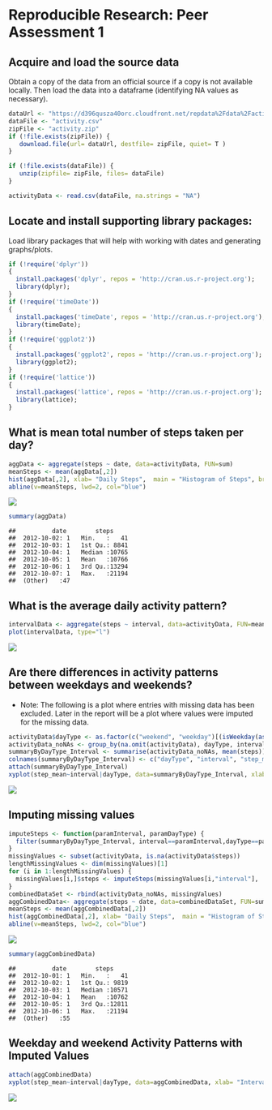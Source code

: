 # Reproducible Research: Peer Assessment 1


## Acquire and load the source data

Obtain a copy of the data from an official source if a copy is not available locally.  Then load the data into a dataframe (identifying NA values as necessary).



```r
dataUrl <- "https://d396qusza40orc.cloudfront.net/repdata%2Fdata%2Factivity.zip"
dataFile <- "activity.csv"
zipFile <- "activity.zip"
if (!file.exists(zipFile)) { 
   download.file(url= dataUrl, destfile= zipFile, quiet= T ) 
}

if (!file.exists(dataFile)) { 
   unzip(zipfile= zipFile, files= dataFile) 
} 

activityData <- read.csv(dataFile, na.strings = "NA")
```

## Locate and install supporting library packages:

Load library packages that will help with working with dates and generating graphs/plots.


```r
if (!require('dplyr')) 
{
  install.packages('dplyr', repos = 'http://cran.us.r-project.org');
  library(dplyr);
}
if (!require('timeDate')) 
{
  install.packages('timeDate', repos = 'http://cran.us.r-project.org');
  library(timeDate);
}
if (!require('ggplot2')) 
{
  install.packages('ggplot2', repos = 'http://cran.us.r-project.org');
  library(ggplot2);
}
if (!require('lattice')) 
{
  install.packages('lattice', repos = 'http://cran.us.r-project.org');
  library(lattice);
}
```

## What is mean total number of steps taken per day?


```r
aggData <- aggregate(steps ~ date, data=activityData, FUN=sum)
meanSteps <- mean(aggData[,2])
hist(aggData[,2], xlab= "Daily Steps",  main = "Histogram of Steps", breaks=14, col="red")
abline(v=meanSteps, lwd=2, col="blue")
```

![](PA1_template_files/figure-html/unnamed-chunk-3-1.png) 

```r
summary(aggData)
```

```
##          date        steps      
##  2012-10-02: 1   Min.   :   41  
##  2012-10-03: 1   1st Qu.: 8841  
##  2012-10-04: 1   Median :10765  
##  2012-10-05: 1   Mean   :10766  
##  2012-10-06: 1   3rd Qu.:13294  
##  2012-10-07: 1   Max.   :21194  
##  (Other)   :47
```

## What is the average daily activity pattern?


```r
intervalData <- aggregate(steps ~ interval, data=activityData, FUN=mean)
plot(intervalData, type="l")
```

![](PA1_template_files/figure-html/unnamed-chunk-4-1.png) 

## Are there differences in activity patterns between weekdays and weekends?

* Note: The following is a plot where entries with missing data has been excluded.  Later in the report will be a plot where values were imputed for the missing data.


```r
activityData$dayType <- as.factor(c("weekend", "weekday")[(isWeekday(as.Date(activityData$date)))+1L])
activityData_noNAs <- group_by(na.omit(activityData), dayType, interval)
summaryByDayType_Interval <- summarise(activityData_noNAs, mean(steps))
colnames(summaryByDayType_Interval) <- c("dayType", "interval", "step_mean")
attach(summaryByDayType_Interval)
xyplot(step_mean~interval|dayType, data=summaryByDayType_Interval, xlab= "Interval", ylab= "Number of steps", main= "Comparison of Weekday vs Weekend Activity (no Imputed data)", type="l", layout=c(1,2))
```

![](PA1_template_files/figure-html/unnamed-chunk-5-1.png) 

## Imputing missing values


```r
imputeSteps <- function(paramInterval, paramDayType) {
  filter(summaryByDayType_Interval, interval==paramInterval,dayType==paramDayType)$step_mean
}  
missingValues <- subset(activityData, is.na(activityData$steps))
lengthMissingValues <- dim(missingValues)[1]
for (i in 1:lengthMissingValues) {
  missingValues[i,]$steps <- imputeSteps(missingValues[i,"interval"],         missingValues[i,"dayType"])
}
combinedDataSet <- rbind(activityData_noNAs, missingValues)
aggCombinedData<- aggregate(steps ~ date, data=combinedDataSet, FUN=sum)
meanSteps <- mean(aggCombinedData[,2])
hist(aggCombinedData[,2], xlab= "Daily Steps",  main = "Histogram of Steps", breaks=14, col="red")
abline(v=meanSteps, lwd=2, col="blue")
```

![](PA1_template_files/figure-html/unnamed-chunk-6-1.png) 

```r
summary(aggCombinedData)
```

```
##          date        steps      
##  2012-10-01: 1   Min.   :   41  
##  2012-10-02: 1   1st Qu.: 9819  
##  2012-10-03: 1   Median :10571  
##  2012-10-04: 1   Mean   :10762  
##  2012-10-05: 1   3rd Qu.:12811  
##  2012-10-06: 1   Max.   :21194  
##  (Other)   :55
```

## Weekday and weekend Activity Patterns with Imputed Values

```r
attach(aggCombinedData)
xyplot(step_mean~interval|dayType, data=aggCombinedData, xlab= "Interval", ylab= "Number of steps", type="l", main= "Comparison of Weekday vs Weekend Activity (with Imputed data)", layout=c(1,2))
```

![](PA1_template_files/figure-html/unnamed-chunk-7-1.png) 

